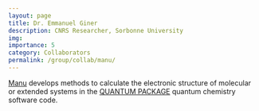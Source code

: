 ```yaml
---
layout: page
title: Dr. Emmanuel Giner
description: CNRS Researcher, Sorbonne University 
img: 
importance: 5
category: Collaborators
permalink: /group/collab/manu/
---
```


<a href='https://www.lct.jussieu.fr/?page_id=368'>Manu</a> develops methods to calculate the electronic structure of molecular or extended systems in the <a href="https://quantumpackage.github.io/qp2/">QUANTUM PACKAGE</a> quantum chemistry software code. 

